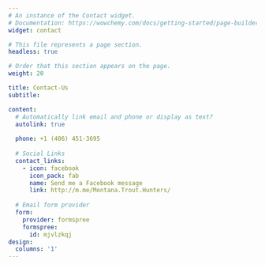```yaml
---
# An instance of the Contact widget.
# Documentation: https://wowchemy.com/docs/getting-started/page-builder/
widget: contact

# This file represents a page section.
headless: true

# Order that this section appears on the page.
weight: 20

title: Contact-Us
subtitle:

content:
  # Automatically link email and phone or display as text?
  autolink: true
  
  phone: +1 (406) 451-3695
  
  # Social Links
  contact_links:
    - icon: facebook
      icon_pack: fab
      name: Send me a Facebook message
      link: http://m.me/Montana.Trout.Hunters/
  
  # Email form provider
  form:
    provider: formspree
    formspree:
      id: mjvlzkqj
design:
  columns: '1'
---
```


